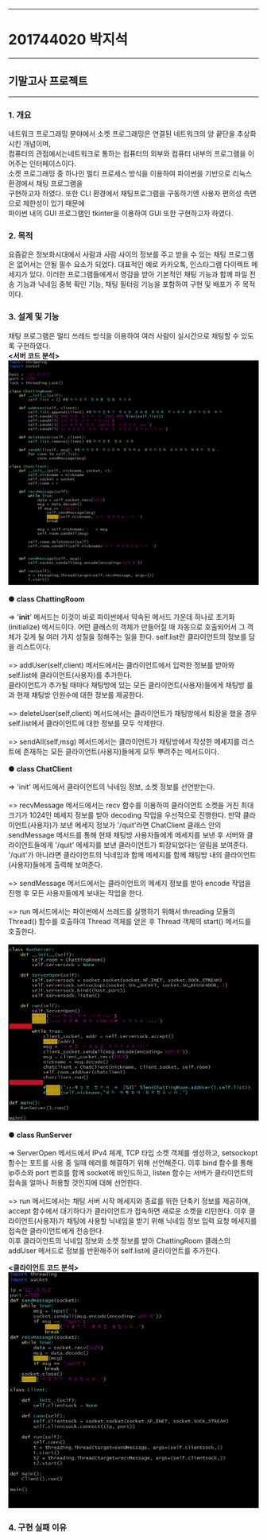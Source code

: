 * * *
# 201744020 박지석
* * *
## 기말고사 프로젝트
* * *
### 1. 개요
 네트워크 프로그래밍 분야에서 소켓 프로그래밍은 연결된 네트워크의 양 끝단을 추상화시킨 개념이며, </br>
 컴퓨터의 관점에서는네트워크로 통하는 컴퓨터의 외부와 컴퓨터 내부의 프로그램을 이어주는 인터페이스이다.</br>
 소켓 프로그래밍 중 하나인 멀티 프로세스 방식을 이용하여 파이썬을 기반으로 리눅스 환경에서 채팅 프로그램을 </br>
 구현하고자 하였다. 또한 CLI 환경에서 채팅프로그램을 구동하기엔 사용자 편의성 측면으로 제한성이 있기 때문에 </br>
 파이썬 내의 GUI 프로그램인 tkinter을 이용하여 GUI 또한 구현하고자 하였다.
 
 ### 2. 목적
  요즘같은 정보화시대에서 사람과 사람 사이의 정보를 주고 받을 수 있는 채팅 프로그램은 없어서는 안될 필수 요소가 되었다.
  대표적인 예로 카카오톡, 인스타그램 다이렉트 메세지가 있다. 이러한 프로그램들에게서 영감을 받아 기본적인 채팅 기능과 함께
  파일 전송 기능과 닉네임 중복 확인 기능, 채팅 필터링 기능을 포함하여 구현 및 배포가 주 목적이다.
  
 ### 3. 설계 및 기능
  채팅 프로그램은 멀티 쓰레드 방식을 이용하여 여러 사람이 실시간으로 채팅할 수 있도록 구현하였다.<br>
  **<서버 코드 분석>**<br>
 <img width="" height="" src="./이미지/서버_코드_1.PNG"></img>
  <br>
  <br>
  ● **class ChattingRoom**<br><br>
  => '__init__' 메서드는 이것이 바로 파이썬에서 약속된 메서드 가운데 하나로 초기화(initialize) 메서드이다. 어떤 클래스의 객체가 만들어질 때 
  자동으로 호출되어서 그 객체가 갖게 될 여러 가지 성질을 정해주는 일을 한다. self.list란 클라이언트의 정보를 담을 리스트이다.<br><br>
  => addUser(self,client) 메서드에서는 클라이언트에서 입력한 정보를 받아와 self.list에 클라이언트(사용자)를 추가한다.<br>
  클라이언트가 추가될 때마다 채팅방에 있는 모든 클라이언트(사용자)들에게 채팅방 룰과 현재 채팅방 인원수에 대한 정보를 제공한다.<br><br>
  => deleteUser(self,client) 메서드에서는 클라이언트가 채팅방에서 퇴장을 했을 경우 self.list에서 클라이언트에 대한 정보를 모두 삭제한다.<br><br>
  => sendAll(self,msg) 메서드에서는 클라이언트가 채팅방에서 작성한 메세지를 리스트에 존재하는 모든 클라이언트(사용자)들에게 모두 뿌려주는 메서드이다.<br><br>
   ● **class ChatClient**<br><br>
   => 'init' 메서드에서 클라이언트의 닉네임 정보, 소켓 정보를 선언받는다.<br><br>
   => recvMessage 메서드에서는 recv 함수를 이용하여 클라이언트 소켓을 거친 최대 크기가 1024인 메세지 정보를 받아 decoding 작업을 우선적으로 진행한다. 만약 클라이언트(사용자)가 보낸 메세지 정보가 '/quit'라면 ChatClient 클래스 안의 sendMessage 메서드를 통해 현재 채팅방 사용자들에게 메세지를 보낸 후 서버와 클라이언트들에게 '/quit' 메세지를 보낸 클라이언트가 퇴장되었다는 알림을 보여준다. '/quit'가 아니라면 클라이언트의 닉네임과 함께 메세지를 함께 채팅방 내의 클라이언트(사용자)들에게 출력해 보여준다.<br><br>
   => sendMessage 메서드에서는 클라이언트의 메세지 정보를 받아 encode 작업을 진행 후 모든 사용자들에게 보내는 작업을 한다.<br><br>
   => run 메서드에서는 파이썬에서 쓰레드를 실행하기 위해서 threading 모듈의 Thread() 함수를 호출하여 Thread 객체를 얻은 후 Thread  객체의 start() 메서드를 호출한다.<br><br>
 <img width="" height="" src="./이미지/서버_코드_2.PNG"></img>
 <br>
 <br>
  ● **class RunServer**<br><br>
  => ServerOpen 메서드에서 IPv4 체계, TCP 타입 소켓 객체를 생성하고, setsockopt 함수는 포트를 사용 중 일때 에러를 해결하기 위해 선언해준다. 이후 bind 함수를 통해 ip주소와 port 번호를 함께 socket에 바인드하고, listen 함수는 서버가 클라이언트의 접속을 얼마나 허용할 것인지에 대해 선언한다.<br><br>
  => run 메서드에서는 채팅 서버 시작 메세지와 종료를 위한 단축키 정보를 제공하며, accept 함수에서 대기하다가 클라이언트가 접속하면 새로운 소켓을 리턴한다. 이후 클라이언트(사용자)가 채팅에 사용할 닉네임을 받기 위해 닉네임 정보 입력 요청 메세지를 접속한 클라이언트에게 전송한다.<br>
  이후 클라이언트의 닉네임 정보와 소켓 정보를 받아 ChattingRoom 클래스의 addUser 메서드로 정보를 반환해주어 self.list에 클라이언트를 추가한다. 

  **<클라이언트 코드 분석>**<br>
  <img width="" height="" src="./이미지/클라이언트_코드.PNG"></img>
 ### 4. 구현 실패 이유
 
